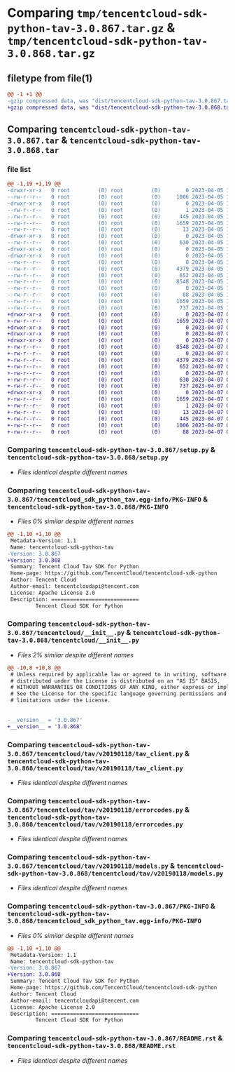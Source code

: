 # Comparing `tmp/tencentcloud-sdk-python-tav-3.0.867.tar.gz` & `tmp/tencentcloud-sdk-python-tav-3.0.868.tar.gz`

## filetype from file(1)

```diff
@@ -1 +1 @@
-gzip compressed data, was "dist/tencentcloud-sdk-python-tav-3.0.867.tar", last modified: Wed Apr  5 16:49:18 2023, max compression
+gzip compressed data, was "dist/tencentcloud-sdk-python-tav-3.0.868.tar", last modified: Fri Apr  7 00:56:34 2023, max compression
```

## Comparing `tencentcloud-sdk-python-tav-3.0.867.tar` & `tencentcloud-sdk-python-tav-3.0.868.tar`

### file list

```diff
@@ -1,19 +1,19 @@
-drwxr-xr-x   0 root         (0) root         (0)        0 2023-04-05 16:49:18.000000 tencentcloud-sdk-python-tav-3.0.867/
--rw-r--r--   0 root         (0) root         (0)     1006 2023-04-05 16:49:17.000000 tencentcloud-sdk-python-tav-3.0.867/setup.py
-drwxr-xr-x   0 root         (0) root         (0)        0 2023-04-05 16:49:18.000000 tencentcloud-sdk-python-tav-3.0.867/tencentcloud_sdk_python_tav.egg-info/
--rw-r--r--   0 root         (0) root         (0)        1 2023-04-05 16:49:18.000000 tencentcloud-sdk-python-tav-3.0.867/tencentcloud_sdk_python_tav.egg-info/dependency_links.txt
--rw-r--r--   0 root         (0) root         (0)      445 2023-04-05 16:49:18.000000 tencentcloud-sdk-python-tav-3.0.867/tencentcloud_sdk_python_tav.egg-info/SOURCES.txt
--rw-r--r--   0 root         (0) root         (0)     1659 2023-04-05 16:49:18.000000 tencentcloud-sdk-python-tav-3.0.867/tencentcloud_sdk_python_tav.egg-info/PKG-INFO
--rw-r--r--   0 root         (0) root         (0)       13 2023-04-05 16:49:18.000000 tencentcloud-sdk-python-tav-3.0.867/tencentcloud_sdk_python_tav.egg-info/top_level.txt
-drwxr-xr-x   0 root         (0) root         (0)        0 2023-04-05 16:49:18.000000 tencentcloud-sdk-python-tav-3.0.867/tencentcloud/
--rw-r--r--   0 root         (0) root         (0)      630 2023-04-05 16:49:17.000000 tencentcloud-sdk-python-tav-3.0.867/tencentcloud/__init__.py
-drwxr-xr-x   0 root         (0) root         (0)        0 2023-04-05 16:49:18.000000 tencentcloud-sdk-python-tav-3.0.867/tencentcloud/tav/
-drwxr-xr-x   0 root         (0) root         (0)        0 2023-04-05 16:49:18.000000 tencentcloud-sdk-python-tav-3.0.867/tencentcloud/tav/v20190118/
--rw-r--r--   0 root         (0) root         (0)        0 2023-04-05 16:49:17.000000 tencentcloud-sdk-python-tav-3.0.867/tencentcloud/tav/v20190118/__init__.py
--rw-r--r--   0 root         (0) root         (0)     4379 2023-04-05 16:49:17.000000 tencentcloud-sdk-python-tav-3.0.867/tencentcloud/tav/v20190118/tav_client.py
--rw-r--r--   0 root         (0) root         (0)      652 2023-04-05 16:49:17.000000 tencentcloud-sdk-python-tav-3.0.867/tencentcloud/tav/v20190118/errorcodes.py
--rw-r--r--   0 root         (0) root         (0)     8548 2023-04-05 16:49:17.000000 tencentcloud-sdk-python-tav-3.0.867/tencentcloud/tav/v20190118/models.py
--rw-r--r--   0 root         (0) root         (0)        0 2023-04-05 16:49:17.000000 tencentcloud-sdk-python-tav-3.0.867/tencentcloud/tav/__init__.py
--rw-r--r--   0 root         (0) root         (0)       88 2023-04-05 16:49:18.000000 tencentcloud-sdk-python-tav-3.0.867/setup.cfg
--rw-r--r--   0 root         (0) root         (0)     1659 2023-04-05 16:49:18.000000 tencentcloud-sdk-python-tav-3.0.867/PKG-INFO
--rw-r--r--   0 root         (0) root         (0)      737 2023-04-05 16:49:17.000000 tencentcloud-sdk-python-tav-3.0.867/README.rst
+drwxr-xr-x   0 root         (0) root         (0)        0 2023-04-07 00:56:34.000000 tencentcloud-sdk-python-tav-3.0.868/
+-rw-r--r--   0 root         (0) root         (0)     1659 2023-04-07 00:56:34.000000 tencentcloud-sdk-python-tav-3.0.868/PKG-INFO
+drwxr-xr-x   0 root         (0) root         (0)        0 2023-04-07 00:56:34.000000 tencentcloud-sdk-python-tav-3.0.868/tencentcloud/
+drwxr-xr-x   0 root         (0) root         (0)        0 2023-04-07 00:56:34.000000 tencentcloud-sdk-python-tav-3.0.868/tencentcloud/tav/
+drwxr-xr-x   0 root         (0) root         (0)        0 2023-04-07 00:56:34.000000 tencentcloud-sdk-python-tav-3.0.868/tencentcloud/tav/v20190118/
+-rw-r--r--   0 root         (0) root         (0)     8548 2023-04-07 00:56:34.000000 tencentcloud-sdk-python-tav-3.0.868/tencentcloud/tav/v20190118/models.py
+-rw-r--r--   0 root         (0) root         (0)        0 2023-04-07 00:56:34.000000 tencentcloud-sdk-python-tav-3.0.868/tencentcloud/tav/v20190118/__init__.py
+-rw-r--r--   0 root         (0) root         (0)     4379 2023-04-07 00:56:34.000000 tencentcloud-sdk-python-tav-3.0.868/tencentcloud/tav/v20190118/tav_client.py
+-rw-r--r--   0 root         (0) root         (0)      652 2023-04-07 00:56:34.000000 tencentcloud-sdk-python-tav-3.0.868/tencentcloud/tav/v20190118/errorcodes.py
+-rw-r--r--   0 root         (0) root         (0)        0 2023-04-07 00:56:34.000000 tencentcloud-sdk-python-tav-3.0.868/tencentcloud/tav/__init__.py
+-rw-r--r--   0 root         (0) root         (0)      630 2023-04-07 00:56:34.000000 tencentcloud-sdk-python-tav-3.0.868/tencentcloud/__init__.py
+-rw-r--r--   0 root         (0) root         (0)      737 2023-04-07 00:56:34.000000 tencentcloud-sdk-python-tav-3.0.868/README.rst
+drwxr-xr-x   0 root         (0) root         (0)        0 2023-04-07 00:56:34.000000 tencentcloud-sdk-python-tav-3.0.868/tencentcloud_sdk_python_tav.egg-info/
+-rw-r--r--   0 root         (0) root         (0)     1659 2023-04-07 00:56:34.000000 tencentcloud-sdk-python-tav-3.0.868/tencentcloud_sdk_python_tav.egg-info/PKG-INFO
+-rw-r--r--   0 root         (0) root         (0)        1 2023-04-07 00:56:34.000000 tencentcloud-sdk-python-tav-3.0.868/tencentcloud_sdk_python_tav.egg-info/dependency_links.txt
+-rw-r--r--   0 root         (0) root         (0)       13 2023-04-07 00:56:34.000000 tencentcloud-sdk-python-tav-3.0.868/tencentcloud_sdk_python_tav.egg-info/top_level.txt
+-rw-r--r--   0 root         (0) root         (0)      445 2023-04-07 00:56:34.000000 tencentcloud-sdk-python-tav-3.0.868/tencentcloud_sdk_python_tav.egg-info/SOURCES.txt
+-rw-r--r--   0 root         (0) root         (0)     1006 2023-04-07 00:56:34.000000 tencentcloud-sdk-python-tav-3.0.868/setup.py
+-rw-r--r--   0 root         (0) root         (0)       88 2023-04-07 00:56:34.000000 tencentcloud-sdk-python-tav-3.0.868/setup.cfg
```

### Comparing `tencentcloud-sdk-python-tav-3.0.867/setup.py` & `tencentcloud-sdk-python-tav-3.0.868/setup.py`

 * *Files identical despite different names*

### Comparing `tencentcloud-sdk-python-tav-3.0.867/tencentcloud_sdk_python_tav.egg-info/PKG-INFO` & `tencentcloud-sdk-python-tav-3.0.868/PKG-INFO`

 * *Files 0% similar despite different names*

```diff
@@ -1,10 +1,10 @@
 Metadata-Version: 1.1
 Name: tencentcloud-sdk-python-tav
-Version: 3.0.867
+Version: 3.0.868
 Summary: Tencent Cloud Tav SDK for Python
 Home-page: https://github.com/TencentCloud/tencentcloud-sdk-python
 Author: Tencent Cloud
 Author-email: tencentcloudapi@tencent.com
 License: Apache License 2.0
 Description: ============================
         Tencent Cloud SDK for Python
```

### Comparing `tencentcloud-sdk-python-tav-3.0.867/tencentcloud/__init__.py` & `tencentcloud-sdk-python-tav-3.0.868/tencentcloud/__init__.py`

 * *Files 2% similar despite different names*

```diff
@@ -10,8 +10,8 @@
 # Unless required by applicable law or agreed to in writing, software
 # distributed under the License is distributed on an "AS IS" BASIS,
 # WITHOUT WARRANTIES OR CONDITIONS OF ANY KIND, either express or implied.
 # See the License for the specific language governing permissions and
 # limitations under the License.
 
 
-__version__ = '3.0.867'
+__version__ = '3.0.868'
```

### Comparing `tencentcloud-sdk-python-tav-3.0.867/tencentcloud/tav/v20190118/tav_client.py` & `tencentcloud-sdk-python-tav-3.0.868/tencentcloud/tav/v20190118/tav_client.py`

 * *Files identical despite different names*

### Comparing `tencentcloud-sdk-python-tav-3.0.867/tencentcloud/tav/v20190118/errorcodes.py` & `tencentcloud-sdk-python-tav-3.0.868/tencentcloud/tav/v20190118/errorcodes.py`

 * *Files identical despite different names*

### Comparing `tencentcloud-sdk-python-tav-3.0.867/tencentcloud/tav/v20190118/models.py` & `tencentcloud-sdk-python-tav-3.0.868/tencentcloud/tav/v20190118/models.py`

 * *Files identical despite different names*

### Comparing `tencentcloud-sdk-python-tav-3.0.867/PKG-INFO` & `tencentcloud-sdk-python-tav-3.0.868/tencentcloud_sdk_python_tav.egg-info/PKG-INFO`

 * *Files 0% similar despite different names*

```diff
@@ -1,10 +1,10 @@
 Metadata-Version: 1.1
 Name: tencentcloud-sdk-python-tav
-Version: 3.0.867
+Version: 3.0.868
 Summary: Tencent Cloud Tav SDK for Python
 Home-page: https://github.com/TencentCloud/tencentcloud-sdk-python
 Author: Tencent Cloud
 Author-email: tencentcloudapi@tencent.com
 License: Apache License 2.0
 Description: ============================
         Tencent Cloud SDK for Python
```

### Comparing `tencentcloud-sdk-python-tav-3.0.867/README.rst` & `tencentcloud-sdk-python-tav-3.0.868/README.rst`

 * *Files identical despite different names*

